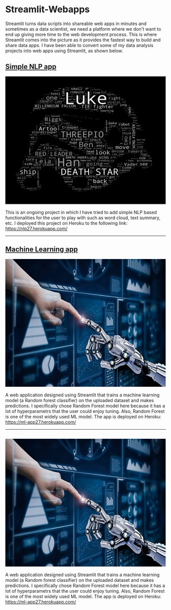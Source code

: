 # Streamlit-Webapps

Streamlit turns data scripts into shareable web apps in minutes and sometimes as a data scientist, we need a platform where we don't want to end up giving more
time to the web development process. This is where Streamlit comes into the picture as it provides the fastest way to build and share data apps. I have been 
able to convert some of my data analysis projects into web apps using Streamlit, as shown below. 


## [Simple NLP app](https://github.com/SuvanshVaid27/STREAMLIT-WEBAPPS/tree/main/NLP-in-Streamlit)

<p>
  <a href = "https://nlp27.herokuapp.com/ ">
  <img src="https://github.com/SuvanshVaid27/Streamlit-Webapps/blob/main/images/word.png" width="600" height = "400" title="hover text">
  </a>
</p>


This is an ongoing project in which I have tried to add simple NLP based functionalities for the user to play with such as word cloud, text summary, etc. I deployed
this project on Heroku to the following link: https://nlp27.herokuapp.com/ 

<hr>

## [Machine Learning app](https://github.com/SuvanshVaid27/STREAMLIT-WEBAPPS/tree/main/Machine-Learning-App)

<p>
  <a href = "https://ml-app27.herokuapp.com/">
  <img src="https://github.com/SuvanshVaid27/Streamlit-Webapps/blob/main/images/ml.jpeg" width="600" height = "400" title="hover text">
  </a>
</p>


A web application designed using Streamlit that trains a machine learning model (a Random forest classifier) on the uploaded dataset and makes predictions. I specifically chose Random Forest model here because it has a lot of hyperparametrs that the user could enjoy tuning. Also, Random Forest is one of the most widely used ML model. The app is deployed on Heroku: https://ml-app27.herokuapp.com/

<hr>

## [](https://github.com/SuvanshVaid27/STREAMLIT-WEBAPPS/tree/main/Machine-Learning-App)

<p>
  <a href = "https://ml-app27.herokuapp.com/">
  <img src="https://github.com/SuvanshVaid27/Streamlit-Webapps/blob/main/images/ml.jpeg" width="600" height = "400" title="hover text">
  </a>
</p>


A web application designed using Streamlit that trains a machine learning model (a Random forest classifier) on the uploaded dataset and makes predictions. I specifically chose Random Forest model here because it has a lot of hyperparametrs that the user could enjoy tuning. Also, Random Forest is one of the most widely used ML model. The app is deployed on Heroku: https://ml-app27.herokuapp.com/


